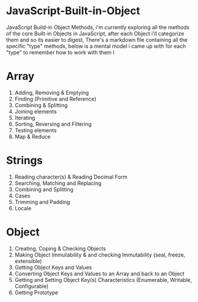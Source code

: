 # JavaScript-Built-in-Object
JavaScript Build-in Object Methods, i'm currently exploring all the methods of the core Built-in Objects in JavaScript, after each Object i'll categorize them and so its easier to digest, There's a markdown file containing all the specific "type" methods, below is a mental model i came up with for each "type" to remember how to work with them
l
# **Array**

1. Adding, Removing & Emptying
2. Finding (Primitive and Reference)
3. Combining & Splitting
4. Joining elements
5. Iterating 
6. Sorting, Reversing and Filtering
7. Testing elements  
8. Map & Reduce


# **Strings**

1. Reading character(s) & Reading Decimal Form
2. Searching, Matching and Replacing
3. Combining and Splitting
4. Cases
5. Trimming and Padding
6. Locale


# **Object**

1. Creating, Coping & Checking Objects
2. Making Object Immutability & and checking Immutability  (seal, freeze, extensible)
3. Getting Object Keys and Values
4. Converting Object Keys and Values to an Array and back to an Object
5. Getting and Setting Object Key(s) Characteristics (Enumerable, Writable, Configurable)
6. Getting Prototype
